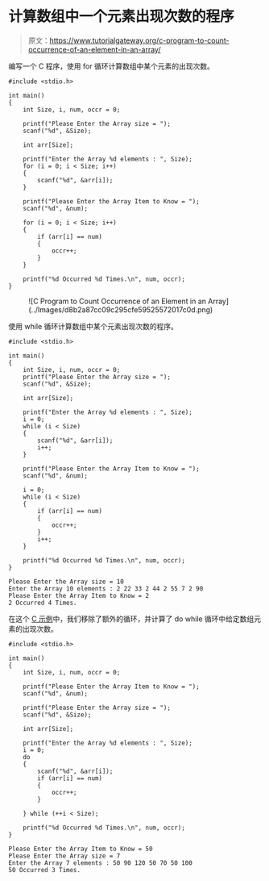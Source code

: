 # 计算数组中一个元素出现次数的程序

> 原文：<https://www.tutorialgateway.org/c-program-to-count-occurrence-of-an-element-in-an-array/>

编写一个 C 程序，使用 for 循环计算数组中某个元素的出现次数。

```
#include <stdio.h>

int main()
{
	int Size, i, num, occr = 0;

	printf("Please Enter the Array size = ");
	scanf("%d", &Size);

	int arr[Size];

	printf("Enter the Array %d elements : ", Size);
	for (i = 0; i < Size; i++)
	{
		scanf("%d", &arr[i]);
	}

	printf("Please Enter the Array Item to Know = ");
	scanf("%d", &num);

	for (i = 0; i < Size; i++)
	{
		if (arr[i] == num)
		{
			occr++;
		}
	}

	printf("%d Occurred %d Times.\n", num, occr);
}
```

<figure class="wp-block-image size-large">![C Program to Count Occurrence of an Element in an Array](../Images/d8b2a87cc09c295cfe59525572017c0d.png)</figure>

使用 while 循环计算数组中某个元素出现次数的程序。

```
#include <stdio.h>

int main()
{
	int Size, i, num, occr = 0;
	printf("Please Enter the Array size = ");
	scanf("%d", &Size);

	int arr[Size];

	printf("Enter the Array %d elements : ", Size);
	i = 0;
	while (i < Size)
	{
		scanf("%d", &arr[i]);
		i++;
	}

	printf("Please Enter the Array Item to Know = ");
	scanf("%d", &num);

	i = 0;
	while (i < Size)
	{
		if (arr[i] == num)
		{
			occr++;
		}
		i++;
	}

	printf("%d Occurred %d Times.\n", num, occr);
}
```

```
Please Enter the Array size = 10
Enter the Array 10 elements : 2 22 33 2 44 2 55 7 2 90
Please Enter the Array Item to Know = 2
2 Occurred 4 Times.
```

在这个 [C 示例](https://www.tutorialgateway.org/c-programming-examples/)中，我们移除了额外的循环，并计算了 do while 循环中给定数组元素的出现次数。

```
#include <stdio.h>

int main()
{
	int Size, i, num, occr = 0;

	printf("Please Enter the Array Item to Know = ");
	scanf("%d", &num);

	printf("Please Enter the Array size = ");
	scanf("%d", &Size);

	int arr[Size];

	printf("Enter the Array %d elements : ", Size);
	i = 0;
	do
	{
		scanf("%d", &arr[i]);
		if (arr[i] == num)
		{
			occr++;
		}

	} while (++i < Size);

	printf("%d Occurred %d Times.\n", num, occr);
}
```

```
Please Enter the Array Item to Know = 50
Please Enter the Array size = 7
Enter the Array 7 elements : 50 90 120 50 70 50 100
50 Occurred 3 Times.
```